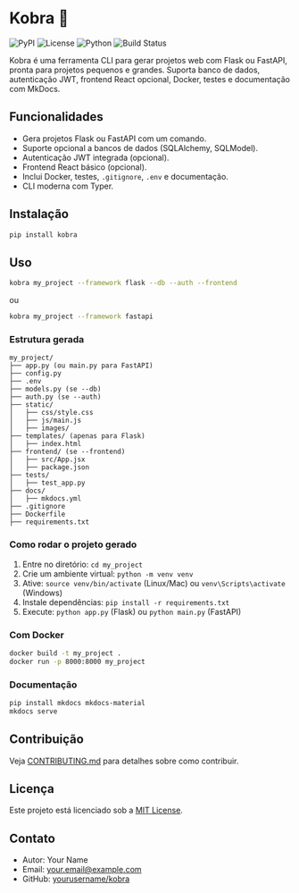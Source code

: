 # Kobra 🐍

![PyPI](https://img.shields.io/pypi/v/kobra)
![License](https://img.shields.io/pypi/l/kobra)
![Python](https://img.shields.io/pypi/pyversions/kobra)
![Build Status](https://github.com/yourusername/kobra/actions/workflows/ci.yml/badge.svg)

Kobra é uma ferramenta CLI para gerar projetos web com Flask ou FastAPI, pronta para projetos pequenos e grandes. Suporta banco de dados, autenticação JWT, frontend React opcional, Docker, testes e documentação com MkDocs.

## Funcionalidades
- Gera projetos Flask ou FastAPI com um comando.
- Suporte opcional a bancos de dados (SQLAlchemy, SQLModel).
- Autenticação JWT integrada (opcional).
- Frontend React básico (opcional).
- Inclui Docker, testes, `.gitignore`, `.env` e documentação.
- CLI moderna com Typer.

## Instalação
```bash
pip install kobra
```

## Uso
```bash
kobra my_project --framework flask --db --auth --frontend
```
ou
```bash
kobra my_project --framework fastapi
```

### Estrutura gerada
```
my_project/
├── app.py (ou main.py para FastAPI)
├── config.py
├── .env
├── models.py (se --db)
├── auth.py (se --auth)
├── static/
│   ├── css/style.css
│   ├── js/main.js
│   ├── images/
├── templates/ (apenas para Flask)
│   ├── index.html
├── frontend/ (se --frontend)
│   ├── src/App.jsx
│   ├── package.json
├── tests/
│   ├── test_app.py
├── docs/
│   ├── mkdocs.yml
├── .gitignore
├── Dockerfile
├── requirements.txt
```

### Como rodar o projeto gerado
1. Entre no diretório: `cd my_project`
2. Crie um ambiente virtual: `python -m venv venv`
3. Ative: `source venv/bin/activate` (Linux/Mac) ou `venv\Scripts\activate` (Windows)
4. Instale dependências: `pip install -r requirements.txt`
5. Execute: `python app.py` (Flask) ou `python main.py` (FastAPI)

### Com Docker
```bash
docker build -t my_project .
docker run -p 8000:8000 my_project
```

### Documentação
```bash
pip install mkdocs mkdocs-material
mkdocs serve
```

## Contribuição
Veja [CONTRIBUTING.md](CONTRIBUTING.md) para detalhes sobre como contribuir.

## Licença
Este projeto está licenciado sob a [MIT License](LICENSE).

## Contato
- Autor: Your Name
- Email: your.email@example.com
- GitHub: [yourusername/kobra](https://github.com/yourusername/kobra)